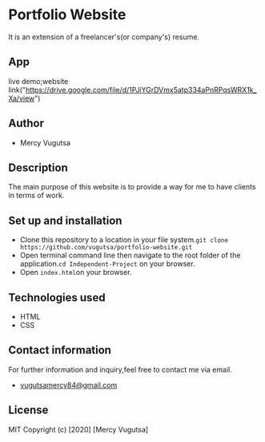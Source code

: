 # Portfolio Website
It is an extension of a freelancer's(or company's) resume.
## App

live demo;website link("https://drive.google.com/file/d/1PJiYGrDVmx5atp334aPnRPqsWRX1k_Xa/view")
## Author
* Mercy Vugutsa
## Description
The main purpose of this website is to provide a way for me to have clients in terms of work.

## Set up and installation
- Clone this repository to a location in your file system.`git clone https://github.com/vugutsa/portfolio-website.git`
- Open terminal command line then navigate to the root folder of the application.`cd Independent-Project` on your browser.
- Open `index.html`on your browser.
## Technologies used
* HTML
* CSS
## Contact information
For further information and inquiry,feel free to contact me via email.
* vugutsamercy84@gmail.com
## License
MIT Copyright (c) [2020] [Mercy Vugutsa]



